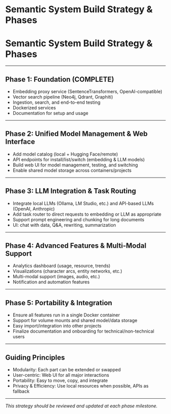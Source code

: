 # Semantic System Build Strategy & Phases

# Semantic System Build Strategy & Phases

---

## Phase 1: Foundation (COMPLETE)
- Embedding proxy service (SentenceTransformers, OpenAI-compatible)
- Vector search pipeline (Neo4j, Qdrant, Graphiti)
- Ingestion, search, and end-to-end testing
- Dockerized services
- Documentation for setup and usage

---

## Phase 2: Unified Model Management & Web Interface
- Add model catalog (local + Hugging Face/remote)
- API endpoints for install/list/switch (embedding & LLM models)
- Build web UI for model management, testing, and switching
- Enable shared model storage across containers/projects

---

## Phase 3: LLM Integration & Task Routing
- Integrate local LLMs (Ollama, LM Studio, etc.) and API-based LLMs (OpenAI, Anthropic)
- Add task router to direct requests to embedding or LLM as appropriate
- Support prompt engineering and chunking for long documents
- UI: chat with data, Q&A, rewriting, summarization

---

## Phase 4: Advanced Features & Multi-Modal Support
- Analytics dashboard (usage, resource, trends)
- Visualizations (character arcs, entity networks, etc.)
- Multi-modal support (images, audio, etc.)
- Notification and automation features

---

## Phase 5: Portability & Integration
- Ensure all features run in a single Docker container
- Support for volume mounts and shared model/data storage
- Easy import/integration into other projects
- Finalize documentation and onboarding for technical/non-technical users

---

## Guiding Principles
- Modularity: Each part can be extended or swapped
- User-centric: Web UI for all major interactions
- Portability: Easy to move, copy, and integrate
- Privacy & Efficiency: Use local resources when possible, APIs as fallback

---

*This strategy should be reviewed and updated at each phase milestone.*
